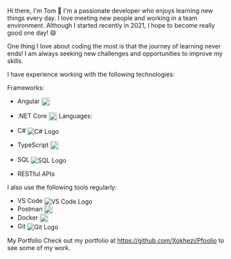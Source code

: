 Hi there, I'm Tom 👋
I'm a passionate developer who enjoys learning new things every day. I love meeting new people and working in a team environment. Although I started recently in 2021, I hope to become really good one day! 😄  

One thing I love about coding the most is that the journey of learning never ends! I am always seeking new challenges and opportunities to improve my skills.  

I have experience working with the following technologies:  

Frameworks:
- Angular <img align="center" alt="Angular Logo" src="https://angular.io/assets/images/logos/angular/angular.svg" width="20" height="20"/>  
- .NET Core <img align="center" alt=".NET Core Logo" src="https://seeklogo.com/images/N/net-core-logo-683A02A07B-seeklogo.com.png" width="20" height="20"/>
Languages:  
- C# <img align="center" alt="C# Logo" src="https://img.icons8.com/color/48/000000/c-sharp-logo.png"/>  
- TypeScript <img align="center" alt="TypeScript Logo" src="https://seeklogo.com/images/T/typescript-logo-B29A3F462D-seeklogo.com.png" width="20" height="20"/>  

- SQL <img align="center" alt="SQL Logo" src="https://img.icons8.com/color/48/000000/microsoft-sql-server.png"/>  
- RESTful APIs  
  
I also use the following tools regularly:
- VS Code <img align="center" alt="VS Code Logo" src="https://img.icons8.com/color/48/000000/visual-studio-code-2019.png"/>
- Postman <img align="center" alt="Postman Logo" src="https://seeklogo.com/images/P/postman-logo-F43375A2EB-seeklogo.com.png" width="20" height="20"/>
- Docker <img align="center" alt="Docker Logo" src="https://seeklogo.com/images/D/docker-logo-6D6F987702-seeklogo.com.png" width="20" height="20"/>
- Git <img align="center" alt="Git Logo" src="https://img.icons8.com/color/48/000000/git.png"/>  
 
My Portfolio
Check out my portfolio at https://github.com/Xokhezi/Pfoolio to see some of my work.
